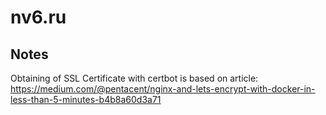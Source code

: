 # nv6.ru

## Notes

Obtaining of SSL Certificate with certbot is based on article:
https://medium.com/@pentacent/nginx-and-lets-encrypt-with-docker-in-less-than-5-minutes-b4b8a60d3a71